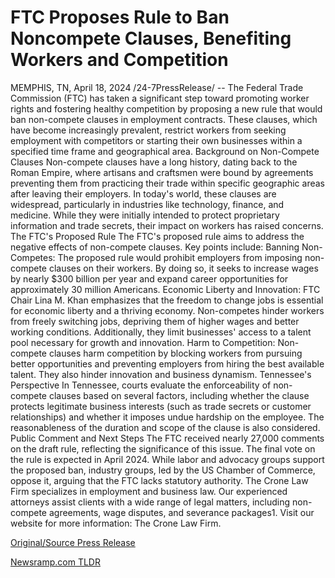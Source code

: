 # FTC Proposes Rule to Ban Noncompete Clauses, Benefiting Workers and Competition

MEMPHIS, TN, April 18, 2024 /24-7PressRelease/ -- The Federal Trade Commission (FTC) has taken a significant step toward promoting worker rights and fostering healthy competition by proposing a new rule that would ban non-compete clauses in employment contracts. These clauses, which have become increasingly prevalent, restrict workers from seeking employment with competitors or starting their own businesses within a specified time frame and geographical area.  Background on Non-Compete Clauses  Non-compete clauses have a long history, dating back to the Roman Empire, where artisans and craftsmen were bound by agreements preventing them from practicing their trade within specific geographic areas after leaving their employers. In today's world, these clauses are widespread, particularly in industries like technology, finance, and medicine. While they were initially intended to protect proprietary information and trade secrets, their impact on workers has raised concerns.  The FTC's Proposed Rule  The FTC's proposed rule aims to address the negative effects of non-compete clauses. Key points include:  Banning Non-Competes: The proposed rule would prohibit employers from imposing non-compete clauses on their workers. By doing so, it seeks to increase wages by nearly $300 billion per year and expand career opportunities for approximately 30 million Americans.  Economic Liberty and Innovation: FTC Chair Lina M. Khan emphasizes that the freedom to change jobs is essential for economic liberty and a thriving economy. Non-competes hinder workers from freely switching jobs, depriving them of higher wages and better working conditions. Additionally, they limit businesses' access to a talent pool necessary for growth and innovation.  Harm to Competition: Non-compete clauses harm competition by blocking workers from pursuing better opportunities and preventing employers from hiring the best available talent. They also hinder innovation and business dynamism.  Tennessee's Perspective  In Tennessee, courts evaluate the enforceability of non-compete clauses based on several factors, including whether the clause protects legitimate business interests (such as trade secrets or customer relationships) and whether it imposes undue hardship on the employee. The reasonableness of the duration and scope of the clause is also considered.  Public Comment and Next Steps  The FTC received nearly 27,000 comments on the draft rule, reflecting the significance of this issue. The final vote on the rule is expected in April 2024. While labor and advocacy groups support the proposed ban, industry groups, led by the US Chamber of Commerce, oppose it, arguing that the FTC lacks statutory authority.  The Crone Law Firm specializes in employment and business law. Our experienced attorneys assist clients with a wide range of legal matters, including non-compete agreements, wage disputes, and severance packages1. Visit our website for more information: The Crone Law Firm. 

[Original/Source Press Release](https://www.24-7pressrelease.com/press-release/510113/ftc-proposes-rule-to-ban-noncompete-clauses-benefiting-workers-and-competition) 

[Newsramp.com TLDR](https://newsramp.com/None) 